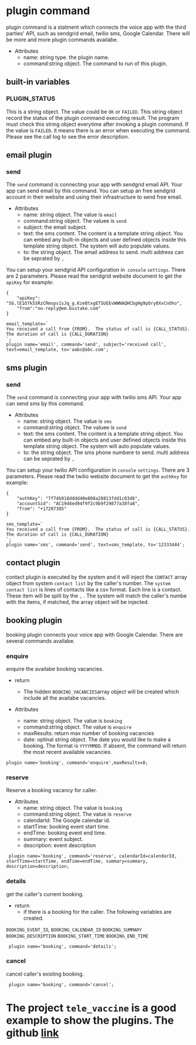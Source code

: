 # plugin command
plugin command is a statment which connects the voice app with the third parties' API, such as sendgrid email, twilio sms, Google Calendar. There will be more and more plugin commands availabe.

- Attributes
    - name: string type. the plugin name.
    - command:string object. The command to run of this plugin.

## built-in variables

### PLUGIN_STATUS
This is a string  object. The value  could be `OK` or `FAILED`. 
This string object record the status of the plugin command executing result. The program must check this string object everytime after invoking  a plugin command. If the value is `FAILED`. it means there is an error when executing the command. Please see the call log to  see  the error description.


## email plugin

### send
The `send` command is connecting your app with sendgrid email API. Your app can send email by this command.
You can setup an free sendgrid account in their website and using their infrastructure to send free email.

- Attributes
    - name: string object. The value is `email`
    - command:string object. The valuee is `send`
    - subject: the email subject.
    - text: the sms content. The content is a template string object. You can  embed any built-in objects and user defined objects inside this template string object. The system will auto populate values.
    - to: the string object. The email address to send. multi address can be seprated by `,`

You can setup your sendgrid API configuration in` console` `settings`. There are 2 parameters. 
Please read the sendgrid website document to get the `apiKey`
for example:

```
{
    "apiKey": "SG.lE1O7kSSRzCRmvps1sJq_g.KzeBtxgETSUEEvWWNAQHCbgHg9pOry8XvCnOho",
    "from":"no-reply@em.bustake.com"
}
```


```
email_template=`
You received a call from {FROM}.  The status of call is {CALL_STATUS}. The duration of call is {CALL_DURATION}
`;
plugin name='email', command='send', subject='received call', text=email_template, to='aabc@abc.com';
```


## sms plugin
### send
The `send` command is connecting your app with twilio sms API. Your app can send sms by this command.


- Attributes
    - name: string object. The value is `sms`
    - command:string object. The valuee is `send`
    - text: the sms content. The content is a template string object. You can  embed any built-in objects and user defined objects inside this template string object. The system will auto populate values.
    - to: the string object. The sms phone numbere to send. multi address can be seprated by `,`

You can setup your twilio API configuration in `console` `settings`. There are 3 parameters. 
Please read the twilio website document to get the `authKey`
for example:

```
{
    "authKey": "7f74b918dddd40e808a28813fdd1c03d6",
    "accountSid": "AC19d4ed94f9f2c9b9f29877a38fa8",
    "from": "+17207385"
}
```

```
sms_template=`
You received a call from {FROM}.  The status of call is {CALL_STATUS}. The duration of call is {CALL_DURATION}
`;
plugin name='sms', command='send', text=sms_template, to='12333444';
```

## contact plugin
contact plugin is executed by the system and it will inject the `CONTACT` array object from system `contact list` by the caller's number.
The `system contact list` is lines of contacts like a csv format.
Each line is a contact. These item will be split by the `,` . 
The system will match the caller's numbe with the items, if matched, the array object will be injected.



## booking plugin
booking plugin connects your voice app with Google Calendar. There are several commands availabe.

### enquire
enquire the availabe booking vacancies.

- return
    - The hidden `BOOKING_VACANCIES`array object will be created which include all the availabe vacancies.

- Attributes
    - name: string object. The value is `booking`
    - command:string object. The value is `enquire`
    - maxResults: return max number of booking vacancies
    - date: optinal string object. The date you would like to make a booking. The format is `YYYYMMDD`. If absent, the command will return the most recent available vacancies.

```
plugin name='booking', command='enquire',maxResults=8;
```

### reserve
Reserve a booking vacancy for caller.

- Attributes
    - name: string object. The value is `booking`
    - command:string object. The value is `reserve`
    - calendarId: The Google calendar id.
    - startTime: booking event start time.
    - endTime: booking event end time.
    - summary: event subject.
    - description: event description
    

```
 plugin name='booking', command='reserve', calendarId=calendarId, startTime=startTime, endTime=endTime, summary=summary, description=description;
```


### details
get the caller's current booking.

- return
    - if there is a booking for the caller. The following variables are created.

`BOOKING_EVENT_ID`,
`BOOKING_CALENDAR_ID`
`BOOKING_SUMMARY`
`BOOKING_DESCRIPTION`
`BOOKING_START_TIME`
`BOOKING_END_TIME`

```
 plugin name='booking', command='details';
```


### cancel
cancel caller's existing booking.

```
 plugin name='booking', command='cancel';
```

# The project `tele_vaccine` is a good example to show the plugins. The github [link](https://github.com/Benbus/tele_vaccine)